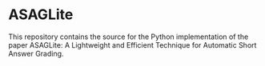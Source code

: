 # ASAGLite

This repository contains the source for the Python implementation of the paper ASAGLite: A Lightweight and Efficient Technique for Automatic Short Answer Grading.

